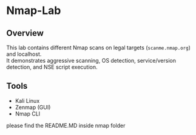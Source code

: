 # Nmap-Lab

## Overview
This lab contains different Nmap scans on legal targets (`scanme.nmap.org`) and localhost.  
It demonstrates aggressive scanning, OS detection, service/version detection, and NSE script execution.

## Tools
- Kali Linux
- Zenmap (GUI)
- Nmap CLI

please find the README.MD inside nmap folder
